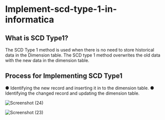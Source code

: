 # Implement-scd-type-1-in-informatica

## What is SCD Type1?
The SCD Type 1 method is used when there is no need to store historical data in the Dimension table. The SCD type 1 method overwrites the old data with the new data in the dimension table.

## Process for Implementing SCD Type1

● Identifying the new record and inserting it in to the dimension table.
● Identifying the changed record and updating the dimension table.

![Screenshot (24)](https://user-images.githubusercontent.com/107995802/177050663-51d5bf76-300b-45cd-94da-c33fadc72dd1.png)


![Screenshot (23)](https://user-images.githubusercontent.com/107995802/177050669-74a3e78f-47bb-4d91-a55d-c05b00de4217.png)
